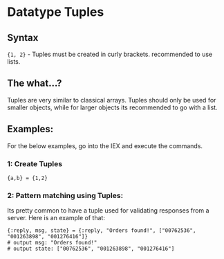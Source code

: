 # Datatype Tuples
## Syntax
```{1, 2}``` - Tuples must be created in curly brackets. recommended to use lists.

## The what...?
Tuples are very similar to classical arrays. Tuples should only be used for smaller objects, while for larger objects its recommended to go with a list.

## Examples:
For the below examples, go into the IEX and execute the commands.

### 1: Create Tuples
```
{a,b} = {1,2}
```
### 2: Pattern matching using Tuples:
Its pretty common to have a tuple used for validating responses from a server. Here is an example of that:
```
{:reply, msg, state} = {:reply, "Orders found!", ["00762536", "001263898", "001276416"]}
# output msg: "Orders found!"
# output state: ["00762536", "001263898", "001276416"]
```